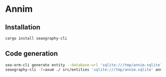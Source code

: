 # Annim

## Installation

```bash
cargo install seaography-cli
```

## Code generation

```bash
sea-orm-cli generate entity --database-url 'sqlite:///tmp/annim.sqlite?mode=rwc' --seaography --model-extra-derives async_graphql::SimpleObject
seaography-cli -f=axum ./ src/entities 'sqlite:///tmp/annim.sqlite' annim
```
